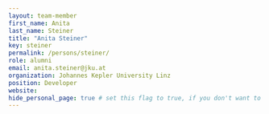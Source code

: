 ```yaml
---
layout: team-member
first_name: Anita
last_name: Steiner
title: "Anita Steiner"
key: steiner
permalink: /persons/steiner/
role: alumni
email: anita.steiner@jku.at
organization: Johannes Kepler University Linz
position: Developer
website:
hide_personal_page: true # set this flag to true, if you don't want to link a personal page
---
```


